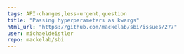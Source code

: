 ```yaml
---
tags: API-changes,less-urgent,question
title: "Passing hyperparameters as kwargs"
html_url: "https://github.com/mackelab/sbi/issues/277"
user: michaeldeistler
repo: mackelab/sbi
---
```


